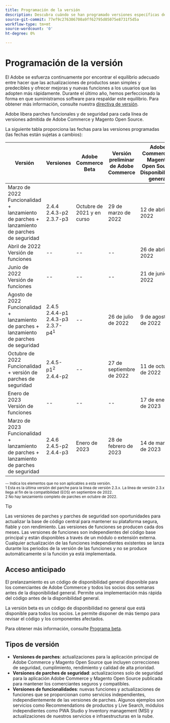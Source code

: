 ```yaml
---
title: Programación de la versión
description: Descubra cuándo se han programado versiones específicas de Adobe Commerce para su versión beta, previa al lanzamiento y disponibilidad general.
source-git-commit: 77ef9c276306700a9ff62795d05075e8731f5d5a
workflow-type: tm+mt
source-wordcount: '0'
ht-degree: 0%

---
```



# Programación de la versión

El Adobe se esfuerza continuamente por encontrar el equilibrio adecuado entre hacer que las actualizaciones de productos sean simples y predecibles y ofrecer mejoras y nuevas funciones a los usuarios que las adopten más rápidamente. Durante el último año, hemos perfeccionado la forma en que suministramos software para respaldar este equilibrio. Para obtener más información, consulte nuestra [directiva de versión](policy.md).

Adobe libera parches funcionales y de seguridad para cada línea de versiones admitida de Adobe Commerce y Magento Open Source.

La siguiente tabla proporciona las fechas para las versiones programadas (las fechas están sujetas a cambios):

| Versión | Versiones | Adobe Commerce Beta | Versión preliminar de Adobe Commerce | Adobe Commerce y Magento Open Source<br>Disponibilidad general |
|-----------------------------------------------------------------|-------------------------------------------------------|---------------------------|----------------------------------|---------------------------------------------------------------------|
| Marzo de 2022<br>Funcionalidad + lanzamiento de parches + lanzamiento de parches de seguridad | 2.4.4<br>2.4.3-p2<br>2.3.7-p3 | Octubre de 2021 y en curso | 29 de marzo de 2022 | 12 de abril de 2022 |
| Abril de 2022<br>Versión de funciones | \-\- | \-\- | \-\- | 26 de abril de 2022 |
| Junio de 2022<br>Versión de funciones | \-\- | \-\- | \-\- | 21 de junio de 2022 |
| Agosto de 2022<br>Funcionalidad + lanzamiento de parches + lanzamiento de parches de seguridad | 2.4.5<br>2.4.4-p1<br>2.4.3-p3<br>2.3.7-p4<sup>1</sup> | \-\- | 26 de julio de 2022 | 9 de agosto de 2022 |
| Octubre de 2022<br>Funcionalidad + versión de parches de seguridad | 2.4.5-p1<sup>2</sup><br>2.4.4-p2 | \-\- | 27 de septiembre de 2022 | 11 de octubre de 2022 |
| Enero de 2023<br>Versión de funciones | \-\- | \-\- | \-\- | 17 de enero de 2023 |
| Marzo de 2023<br>Funcionalidad + lanzamiento de parches + lanzamiento de parches de seguridad | 2.4.6<br>2.4.5-p2<br>2.4.4-p3 | Enero de 2023 | 28 de febrero de 2023 | 14 de marzo de 2023 |

<sup>\-\- Indica los elementos que no son aplicables a esta versión.</sup><br>
<sup>1 Esta es la última versión del parche para la línea de versión 2.3.x. La línea de versión 2.3.x llega al fin de la compatibilidad (EOS) en septiembre de 2022.</sup><br>
<sup>2 No hay lanzamiento completo de parches en octubre de 2022.</sup><br>

>[!TIP]
>
>Las versiones de parches y parches de seguridad son oportunidades para actualizar la base de código central para mantener su plataforma segura, fiable y con rendimiento. Las versiones de funciones se producen cada dos meses. Las versiones de funciones son independientes del código base principal y están disponibles a través de un módulo o extensión externa. Cualquier actualización de las funciones independientes existentes se lanza durante los periodos de la versión de las funciones y no se produce automáticamente si la función ya está implementada.

## Acceso anticipado

El prelanzamiento es un código de disponibilidad general disponible para los comerciantes de Adobe Commerce y todos los socios dos semanas antes de la disponibilidad general. Permite una implementación más rápida del código antes de la disponibilidad general.

La versión beta es un código de disponibilidad no general que está disponible para todos los socios. Le permite disponer de más tiempo para revisar el código y los componentes afectados.

Para obtener más información, consulte [Programa beta](beta-program.md).

## Tipos de versión

- **Versiones de parches**: actualizaciones para la aplicación principal de Adobe Commerce y Magento Open Source que incluyen correcciones de seguridad, cumplimiento, rendimiento y calidad de alta prioridad.
- **Versiones de parches de seguridad**: actualizaciones solo de seguridad para la aplicación Adobe Commerce y Magento Open Source publicada para mantener los comerciantes seguros y compatibles.
- **Versiones de funcionalidades**: nuevas funciones y actualizaciones de funciones que se proporcionan como servicios independientes, independientemente de las versiones de parches. Algunos ejemplos son servicios como Recommendations de productos y Live Search, módulos independientes como PWA Studio y Inventory management (MSI) y actualizaciones de nuestros servicios e infraestructuras en la nube.
